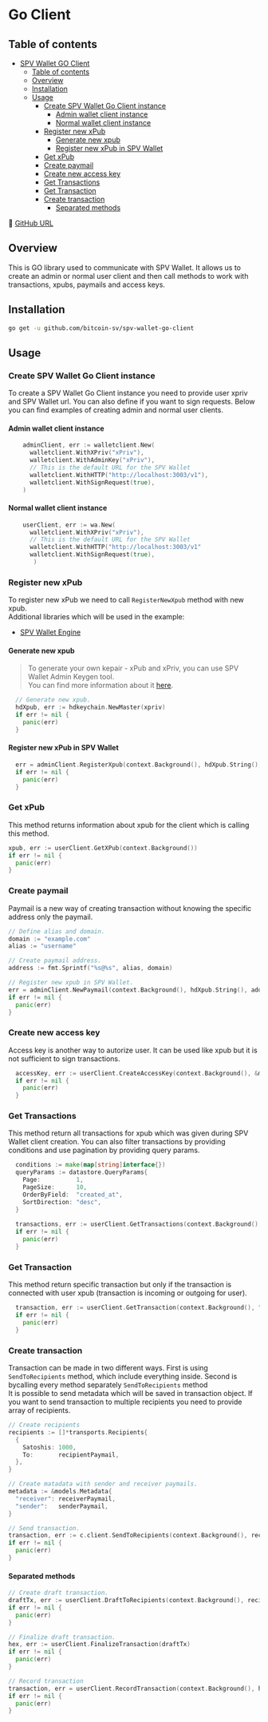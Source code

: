 # Go Client

## Table of contents

* [SPV Wallet GO Client](./#spv-wallet-go-client)
  * [Table of contents](./#table-of-contents)
  * [Overview](./#overview)
  * [Installation](./#installation)
  * [Usage](./#usage)
    * [Create SPV Wallet Go Client instance](./#create-spv-wallet-go-client-instance)
      * [Admin wallet client instance](./#admin-wallet-client-instance)
      * [Normal wallet client instance](./#normal-wallet-client-instance)
    * [Register new xPub](./#register-new-xpub)
      * [Generate new xpub](./#generate-new-xpub)
      * [Register new xPub in SPV Wallet](./#register-new-xpub-in-spv-wallet)
    * [Get xPub](./#get-xpub)
    * [Create paymail](./#create-paymail)
    * [Create new access key](./#create-new-access-key)
    * [Get Transactions](./#get-transactions)
    * [Get Transaction](./#get-transaction)
    * [Create transaction](./#create-transaction)
      * [Separated methods](./#separated-methods)

🔗 [GitHub URL](https://github.com/bitcoin-sv/spv-wallet-go-client)

## Overview

This is GO library used to communicate with SPV Wallet. It allows us to create an admin or normal user client and then call methods to work with transactions, xpubs, paymails and access keys.

## Installation

```bash
go get -u github.com/bitcoin-sv/spv-wallet-go-client
```

## Usage

### Create SPV Wallet Go Client instance

To create a SPV Wallet Go Client instance you need to provide user xpriv and SPV Wallet url. You can also define if you want to sign requests. Below you can find examples of creating admin and normal user clients.

#### Admin wallet client instance

```go
    adminClient, err := walletclient.New(
      walletclient.WithXPriv("xPriv"),
      walletclient.WithAdminKey("xPriv"),
      // This is the default URL for the SPV Wallet
      walletclient.WithHTTP("http://localhost:3003/v1"),
      walletclient.WithSignRequest(true),
    )
```

#### Normal wallet client instance

```go
    userClient, err := wa.New(
      walletclient.WithXPriv("xPriv"),
      // This is the default URL for the SPV Wallet
      walletclient.WithHTTP("http://localhost:3003/v1"
      walletclient.WithSignRequest(true),
	   )
```

### Register new xPub

To register new xPub we need to call `RegisterNewXpub` method with new xpub.\
Additional libraries which will be used in the example:

* [SPV Wallet Engine](https://github.com/bitcoin-sv/spv-wallet/tree/master/engine)

#### Generate new xpub

> To generate your own kepair - xPub and xPriv, you can use SPV Wallet Admin Keygen tool.\
> You can find more information about it [here](../spv-wallet-admin-keygen.md).

```go
  // Generate new xpub.
  hdXpub, err := hdkeychain.NewMaster(xpriv)
  if err != nil {
    panic(err)
  }
```

#### Register new xPub in SPV Wallet

```go
  err = adminClient.RegisterXpub(context.Background(), hdXpub.String(), &models.Metadata{})
  if err != nil {
    panic(err)
  }
```

### Get xPub

This method returns information about xpub for the client which is calling this method.

```go
xpub, err := userClient.GetXPub(context.Background())
if err != nil {
  panic(err)
} 
```

### Create paymail

Paymail is a new way of creating transaction without knowing the specific address only the paymail.

```go
// Define alias and domain.
domain := "example.com"
alias := "username"

// Create paymail address.
address := fmt.Sprintf("%s@%s", alias, domain)

// Register new xpub in SPV Wallet.
err = adminClient.NewPaymail(context.Background(), hdXpub.String(), address, alias, alias, &models.Metadata{})
if err != nil {
  panic(err)
}
```

### Create new access key

Access key is another way to autorize user. It can be used like xpub but it is not sufficient to sign transactions.

```go
  accessKey, err := userClient.CreateAccessKey(context.Background(), &models.Metadata{})
  if err != nil {
    panic(err)
  }
```

### Get Transactions

This method return all transactions for xpub which was given during SPV Wallet client creation. You can also filter transactions by providing conditions and use pagination by providing query params.

```go
  conditions := make(map[string]interface{})
  queryParams := datastore.QueryParams{
    Page:          1,
    PageSize:      10,
    OrderByField:  "created_at",
    SortDirection: "desc",
  }
  
  transactions, err := userClient.GetTransactions(context.Background(), conditions, &models.Metadata{}, &queryParams)
  if err != nil {
    panic(err)
  }
```

### Get Transaction

This method return specific transaction but only if the transaction is connected with user xpub (transaction is incoming or outgoing for user).

```go
  transaction, err := userClient.GetTransaction(context.Background(), "d70a3e6f584ee4e97e4cd1fc2e40f2ab849bdd43e961ebc4af6995ad1fc59287")
  if err != nil {
    panic(err)
  }
```

### Create transaction

Transaction can be made in two different ways. First is using `SendToRecipients` method, which include everything inside. Second is bycalling every method separately `SendToRecipients` method\
It is possible to send metadata which will be saved in transaction object. If you want to send transaction to multiple recipients you need to provide array of recipients.

```go
// Create recipients
recipients := []*transports.Recipients{
  {
    Satoshis: 1000,
    To:       recipientPaymail,
  },
}

// Create matadata with sender and receiver paymails.
metadata := &models.Metadata{
  "receiver": receiverPaymail,
  "sender":   senderPaymail,
}

// Send transaction.
transaction, err := c.client.SendToRecipients(context.Background(), recipients, metadata)
if err != nil {
  panic(err)
}
```

#### Separated methods

```go
// Create draft transaction.
draftTx, err := userClient.DraftToRecipients(context.Background(), recipients, metadata)
if err != nil {
  panic(err)
}

// Finalize draft transaction.
hex, err := userClient.FinalizeTransaction(draftTx)
if err != nil {
  panic(err)
}

// Record transaction
transaction, err = userClient.RecordTransaction(context.Background(), hex, draftTx.ID, metadata)
if err != nil {
  panic(err)
}
```
